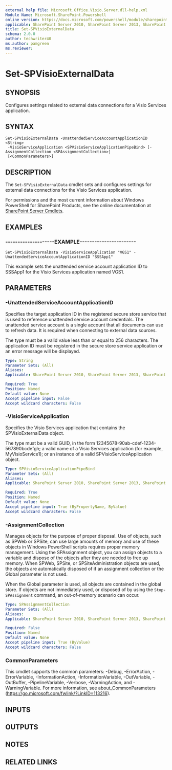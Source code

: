 ```yaml
---
external help file: Microsoft.Office.Visio.Server.dll-help.xml
Module Name: Microsoft.SharePoint.Powershell
online version: https://docs.microsoft.com/powershell/module/sharepoint-server/set-spvisioexternaldata
applicable: SharePoint Server 2010, SharePoint Server 2013, SharePoint Server 2016, SharePoint Server 2019
title: Set-SPVisioExternalData
schema: 2.0.0
author: techwriter40
ms.author: pamgreen
ms.reviewer:
---
```


# Set-SPVisioExternalData

## SYNOPSIS
Configures settings related to external data connections for a Visio Services application.

## SYNTAX

```
Set-SPVisioExternalData -UnattendedServiceAccountApplicationID <String>
 -VisioServiceApplication <SPVisioServiceApplicationPipeBind> [-AssignmentCollection <SPAssignmentCollection>]
 [<CommonParameters>]
```

## DESCRIPTION
The `Set-SPVisioExternalData` cmdlet sets and configures settings for external data connections for the Visio Services application.

For permissions and the most current information about Windows PowerShell for SharePoint Products, see the online documentation at [SharePoint Server Cmdlets](https://docs.microsoft.com/powershell/sharepoint/sharepoint-server/sharepoint-server-cmdlets).

## EXAMPLES

### --------------------EXAMPLE-----------------------
```
Set-SPVisioExternalData -VisioServiceApplication "VGS1" -UnattendedServiceAccountApplicationID "SSSApp1"
```

This example sets the unattended service account application ID to SSSApp1 for the Visio Services application named VGS1.


## PARAMETERS

### -UnattendedServiceAccountApplicationID
Specifies the target application ID in the registered secure store service that is used to reference unattended service account credentials.
The unattended service account is a single account that all documents can use to refresh data.
It is required when connecting to external data sources.

The type must be a valid value less than or equal to 256 characters.
The application ID must be registered in the secure store service application or an error message will be displayed.

```yaml
Type: String
Parameter Sets: (All)
Aliases: 
Applicable: SharePoint Server 2010, SharePoint Server 2013, SharePoint Server 2016, SharePoint Server 2019

Required: True
Position: Named
Default value: None
Accept pipeline input: False
Accept wildcard characters: False
```

### -VisioServiceApplication
Specifies the Visio Services application that contains the SPVisioExternalData object.

The type must be a valid GUID, in the form 12345678-90ab-cdef-1234-567890bcdefgh; a valid name of a Visio Services application (for example, MyVisioService1); or an instance of a valid SPVisioServiceApplication object.

```yaml
Type: SPVisioServiceApplicationPipeBind
Parameter Sets: (All)
Aliases: 
Applicable: SharePoint Server 2010, SharePoint Server 2013, SharePoint Server 2016, SharePoint Server 2019

Required: True
Position: Named
Default value: None
Accept pipeline input: True (ByPropertyName, ByValue)
Accept wildcard characters: False
```

### -AssignmentCollection
Manages objects for the purpose of proper disposal.
Use of objects, such as SPWeb or SPSite, can use large amounts of memory and use of these objects in Windows PowerShell scripts requires proper memory management.
Using the SPAssignment object, you can assign objects to a variable and dispose of the objects after they are needed to free up memory.
When SPWeb, SPSite, or SPSiteAdministration objects are used, the objects are automatically disposed of if an assignment collection or the Global parameter is not used.

When the Global parameter is used, all objects are contained in the global store.
If objects are not immediately used, or disposed of by using the `Stop-SPAssignment` command, an out-of-memory scenario can occur.

```yaml
Type: SPAssignmentCollection
Parameter Sets: (All)
Aliases: 
Applicable: SharePoint Server 2010, SharePoint Server 2013, SharePoint Server 2016, SharePoint Server 2019

Required: False
Position: Named
Default value: None
Accept pipeline input: True (ByValue)
Accept wildcard characters: False
```

### CommonParameters
This cmdlet supports the common parameters: -Debug, -ErrorAction, -ErrorVariable, -InformationAction, -InformationVariable, -OutVariable, -OutBuffer, -PipelineVariable, -Verbose, -WarningAction, and -WarningVariable. For more information, see about_CommonParameters (https://go.microsoft.com/fwlink/?LinkID=113216).

## INPUTS

## OUTPUTS

## NOTES

## RELATED LINKS
